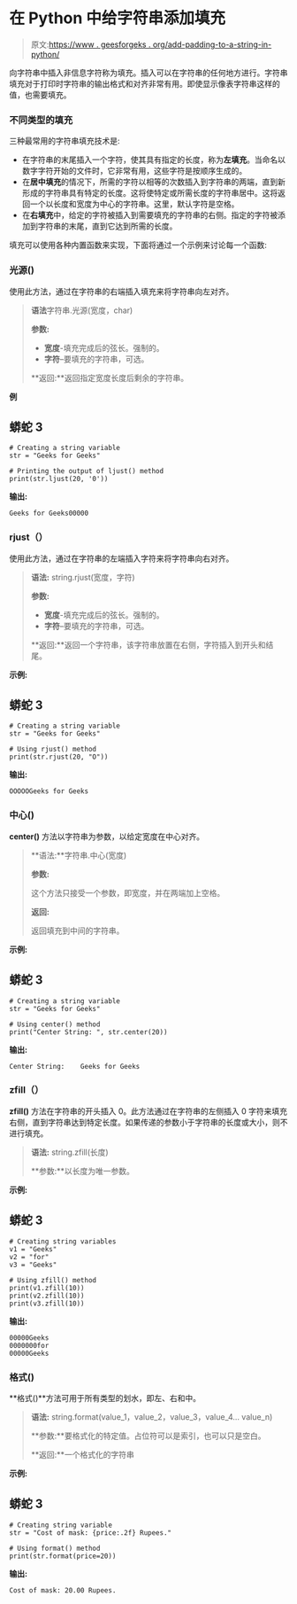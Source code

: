 # 在 Python 中给字符串添加填充

> 原文:[https://www . geesforgeks . org/add-padding-to-a-string-in-python/](https://www.geeksforgeeks.org/add-padding-to-a-string-in-python/)

向字符串中插入非信息字符称为填充。插入可以在字符串的任何地方进行。字符串填充对于打印时字符串的输出格式和对齐非常有用。即使显示像表字符串这样的值，也需要填充。

### 不同类型的填充

三种最常用的字符串填充技术是:

*   在字符串的末尾插入一个字符，使其具有指定的长度，称为**左填充**。当命名以数字字符开始的文件时，它非常有用，这些字符是按顺序生成的。
*   在**居中填充**的情况下，所需的字符以相等的次数插入到字符串的两端，直到新形成的字符串具有特定的长度。这将使特定或所需长度的字符串居中。这将返回一个以长度和宽度为中心的字符串。这里，默认字符是空格。
*   在**右填充**中，给定的字符被插入到需要填充的字符串的右侧。指定的字符被添加到字符串的末尾，直到它达到所需的长度。

填充可以使用各种内置函数来实现，下面将通过一个示例来讨论每一个函数:

### 光源()

使用此方法，通过在字符串的右端插入填充来将字符串向左对齐。

> **语法**字符串.光源(宽度，char)
> 
> **参数:**
> 
> *   **宽度**-填充完成后的弦长。强制的。
> *   **字符**–要填充的字符串，可选。
> 
> **返回:**返回指定宽度长度后剩余的字符串。

**例**

## 蟒蛇 3

```
# Creating a string variable
str = "Geeks for Geeks"

# Printing the output of ljust() method
print(str.ljust(20, '0'))
```

**输出:**

```
Geeks for Geeks00000
```

### rjust（）

使用此方法，通过在字符串的左端插入字符来将字符串向右对齐。

> **语法:** string.rjust(宽度，字符)
> 
> **参数:**
> 
> *   **宽度**-填充完成后的弦长。强制的。
> *   **字符**–要填充的字符串，可选。
> 
> **返回:**返回一个字符串，该字符串放置在右侧，字符插入到开头和结尾。

**示例:**

## 蟒蛇 3

```
# Creating a string variable
str = "Geeks for Geeks"

# Using rjust() method
print(str.rjust(20, "O"))
```

**输出:**

```
OOOOOGeeks for Geeks
```

### 中心()

**center()** 方法以字符串为参数，以给定宽度在中心对齐。

> **语法:**字符串.中心(宽度)
> 
> **参数:**
> 
> 这个方法只接受一个参数，即宽度，并在两端加上空格。
> 
> **返回:**
> 
> 返回填充到中间的字符串。

**示例:**

## 蟒蛇 3

```
# Creating a string variable
str = "Geeks for Geeks"

# Using center() method
print("Center String: ", str.center(20))
```

**输出:**

```
Center String:    Geeks for Geeks
```

### zfill（）

**zfill()** 方法在字符串的开头插入 0。此方法通过在字符串的左侧插入 0 字符来填充右侧，直到字符串达到特定长度。如果传递的参数小于字符串的长度或大小，则不进行填充。

> **语法:** string.zfill(长度)
> 
> **参数:**以长度为唯一参数。

**示例:**

## 蟒蛇 3

```
# Creating string variables
v1 = "Geeks"
v2 = "for"
v3 = "Geeks"

# Using zfill() method
print(v1.zfill(10))
print(v2.zfill(10))
print(v3.zfill(10))
```

**输出:**

```
00000Geeks
0000000for
00000Geeks
```

### 格式()

**格式()**方法可用于所有类型的划水，即左、右和中。

> **语法:** string.format(value_1，value_2，value_3，value_4… value_n)
> 
> **参数:**要格式化的特定值。占位符可以是索引，也可以只是空白。
> 
> **返回:**一个格式化的字符串

**示例:**

## 蟒蛇 3

```
# Creating string variable
str = "Cost of mask: {price:.2f} Rupees."

# Using format() method
print(str.format(price=20))
```

**输出:**

```
Cost of mask: 20.00 Rupees.
```